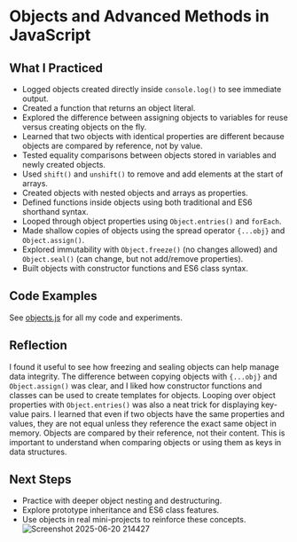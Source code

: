 # Objects and Advanced Methods in JavaScript
## What I Practiced
- Logged objects created directly inside `console.log()` to see immediate output.
- Created a function that returns an object literal.
- Explored the difference between assigning objects to variables for reuse versus creating objects on the fly.
- Learned that two objects with identical properties are different because objects are compared by reference, not by value.
- Tested equality comparisons between objects stored in variables and newly created objects.
- Used `shift()` and `unshift()` to remove and add elements at the start of arrays.
- Created objects with nested objects and arrays as properties.
- Defined functions inside objects using both traditional and ES6 shorthand syntax.
- Looped through object properties using `Object.entries()` and `forEach`.
- Made shallow copies of objects using the spread operator `{...obj}` and `Object.assign()`.
- Explored immutability with `Object.freeze()` (no changes allowed) and `Object.seal()` (can change, but not add/remove properties).
- Built objects with constructor functions and ES6 class syntax.

## Code Examples

See [objects.js](./objects.js) for all my code and experiments.

## Reflection

I found it useful to see how freezing and sealing objects can help manage data integrity. The difference between copying objects with `{...obj}` and `Object.assign()` was clear, and I liked how constructor functions and classes can be used to create templates for objects. Looping over object properties with `Object.entries()` was also a neat trick for displaying key-value pairs.
I learned that even if two objects have the same properties and values, they are not equal unless they reference the exact same object in memory. Objects are compared by their reference, not their content. This is important to understand when comparing objects or using them as keys in data structures.

## Next Steps

- Practice with deeper object nesting and destructuring.
- Explore prototype inheritance and ES6 class features.
- Use objects in real mini-projects to reinforce these concepts.
![Screenshot 2025-06-20 214427](https://github.com/user-attachments/assets/6b0bfa5e-73a1-4707-adb4-a79c537a47b3)
